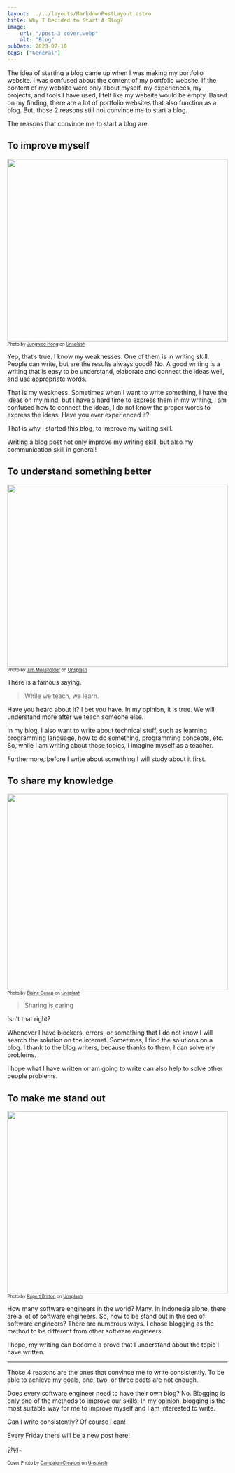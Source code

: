 ```yaml
---
layout: ../../layouts/MarkdownPostLayout.astro
title: Why I Decided to Start A Blog?
image:
    url: "/post-3-cover.webp"
    alt: "Blog"
pubDate: 2023-07-10
tags: ["General"]
---
```

The idea of starting a blog came up when I was making my portfolio website. I was confused about the content of my portfolio website. If the content of my website were only about myself, my experiences, my projects, and tools I have used, I felt like my website would be empty. Based on my finding, there are a lot of portfolio websites that also function as a blog. But, those 2 reasons still not convince me to start a blog.

The reasons that convince me to start a blog are.

## To improve myself

<img style="width:100%;height:26rem;object-fit:cover;margin-bottom: 0px;" src="https://media.graphassets.com/PJys46ZiR3SfyOf2Gf0O">
<font size="1">Photo by <a href="https://unsplash.com/@hjwinunsplsh?utm_source=unsplash&utm_medium=referral&utm_content=creditCopyText">Jungwoo Hong</a> on <a href="https://unsplash.com/photos/cYUMaCqMYvI?utm_source=unsplash&utm_medium=referral&utm_content=creditCopyText">Unsplash</a></font>

Yep, that’s true. I know my weaknesses. One of them is in writing skill. People can write, but are the results always good? No. A good writing is a writing that is easy to be understand, elaborate and connect the ideas well, and use appropriate words.

That is my weakness. Sometimes when I want to write something, I have the ideas on my mind, but I have a hard time to express them in my writing, I am confused how to connect the ideas, I do not know the proper words to express the ideas. Have you ever experienced it?

That is why I started this blog, to improve my writing skill.

Writing a blog post not only improve my writing skill, but also my communication skill in general!

## To understand something better

<img style="width:100%;height:26rem;object-fit:cover;margin-bottom: 0px;" src="https://media.graphassets.com/hoWh7HbNRmSCFw08DXzU">
<font size="1">Photo by <a href="https://unsplash.com/@timmossholder?utm_source=unsplash&utm_medium=referral&utm_content=creditCopyText">Tim Mossholder</a> on <a href="https://unsplash.com/photos/WE_Kv_ZB1l0?utm_source=unsplash&utm_medium=referral&utm_content=creditCopyText">Unsplash</a></font>

There is a famous saying.

> While we teach, we learn.
>

Have you heard about it? I bet you have. In my opinion, it is true. We will understand more after we teach someone else.

In my blog, I also want to write about technical stuff, such as learning programming language, how to do something, programming concepts, etc. So, while I am writing about those topics, I imagine myself as a teacher.

Furthermore, before I write about something I will study about it first.

## To share my knowledge

<img style="width:100%;height:28rem;object-fit:cover;margin-bottom: 0px;" src="https://media.graphassets.com/ev5Jt1cxTT2Slchj6omx">
<font size="1">Photo by <a href="https://unsplash.com/es/@ecasap?utm_source=unsplash&utm_medium=referral&utm_content=creditCopyText">Elaine Casap</a> on <a href="https://unsplash.com/photos/qgHGDbbSNm8?utm_source=unsplash&utm_medium=referral&utm_content=creditCopyText">Unsplash</a></font>

> Sharing is caring
>

Isn't that right?

Whenever I have blockers, errors, or something that I do not know I will search the solution on the internet. Sometimes, I find the solutions on a blog. I thank to the blog writers, because thanks to them, I can solve my problems.

I hope what I have written or am going to write can also help to solve other people problems.

## To make me stand out

<img style="width:100%;height:26rem;object-fit:cover;margin-bottom: 0px;" src="https://media.graphassets.com/xE73DFIaRDCOQkRj2se1">
<font size="1">Photo by <a href="https://unsplash.com/@rupert_britton?utm_source=unsplash&utm_medium=referral&utm_content=creditCopyText">Rupert Britton</a> on <a href="https://unsplash.com/photos/l37N7a1lL6w?utm_source=unsplash&utm_medium=referral&utm_content=creditCopyText">Unsplash</a></font>

How many software engineers in the world? Many. In Indonesia alone, there are a lot of software engineers. So, how to be stand out in the sea of software engineers? There are numerous ways. I chose blogging as the method to be different from other software engineers.

I hope, my writing can become a prove that I understand about the topic I have written.

---

Those 4 reasons are the ones that convince me to write consistently. To be able to achieve my goals, one, two, or three posts are not enough.

Does every software engineer need to have their own blog? No. Blogging is only one of the methods to improve our skills. In my opinion, blogging is the most suitable way for me to improve myself and I am interested to write.

Can I write consistently? Of course I can!

Every Friday there will be a new post here!

안녕~

<font size="1">Cover Photo by <a href="https://unsplash.com/@campaign_creators?utm_source=unsplash&utm_medium=referral&utm_content=creditCopyText">Campaign Creators</a> on <a href="https://unsplash.com/photos/K1Sq9qG-c70?utm_source=unsplash&utm_medium=referral&utm_content=creditCopyText">Unsplash</a></font>